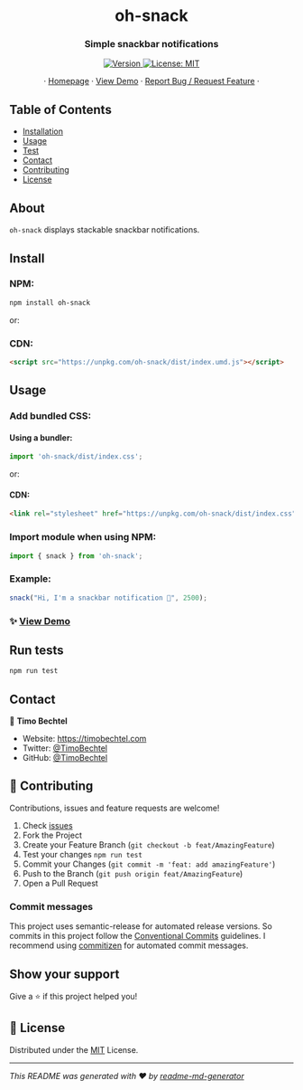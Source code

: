 <h1 align="center">oh-snack</h1>
<h3 align="center">Simple snackbar notifications</h3>
<p align="center">
  <a href="https://www.npmjs.com/package/oh-snack" target="_blank">
    <img alt="Version" src="https://img.shields.io/npm/v/oh-snack.svg">
  </a>
  <a href="https://github.com/TimoBechtel/oh-snack/blob/master/LICENSE" target="_blank">
    <img alt="License: MIT" src="https://img.shields.io/github/license/TimoBechtel/oh-snack" />
  </a>
</p>
<p align="center">
  ·
  <a href="https://github.com/TimoBechtel/oh-snack#readme">Homepage</a>
  ·
  <a href="https://timobechtel.github.io/oh-snack">View Demo</a>
  ·
  <a href="https://github.com/TimoBechtel/oh-snack/issues">Report Bug / Request Feature</a>
  ·
</p>

## Table of Contents

- [Installation](#Install)
- [Usage](#usage)
- [Test](#run-tests)
- [Contact](#contact)
- [Contributing](#Contributing)
- [License](#license)

## About

`oh-snack` displays stackable snackbar notifications.

## Install

### NPM:

```sh
npm install oh-snack
```

or:

### CDN:

```html
<script src="https://unpkg.com/oh-snack/dist/index.umd.js"></script>
```

## Usage

### Add bundled CSS:

#### Using a bundler:

```javascript
import 'oh-snack/dist/index.css';
```

or:

#### CDN:

```html
<link rel="stylesheet" href="https://unpkg.com/oh-snack/dist/index.css" />
```

### Import module when using NPM:

```javascript
import { snack } from 'oh-snack';
```

### Example:

```javascript
snack("Hi, I'm a snackbar notification 👋", 2500);
```

### ✨ <a href="https://timobechtel.github.io/oh-snack">View Demo</a>

## Run tests

```sh
npm run test
```

## Contact

👤 **Timo Bechtel**

- Website: https://timobechtel.com
- Twitter: [@TimoBechtel](https://twitter.com/TimoBechtel)
- GitHub: [@TimoBechtel](https://github.com/TimoBechtel)

## 🤝 Contributing

Contributions, issues and feature requests are welcome!<br />

1. Check [issues](https://github.com/TimoBechtel/oh-snack/issues)
1. Fork the Project
1. Create your Feature Branch (`git checkout -b feat/AmazingFeature`)
1. Test your changes `npm run test`
1. Commit your Changes (`git commit -m 'feat: add amazingFeature'`)
1. Push to the Branch (`git push origin feat/AmazingFeature`)
1. Open a Pull Request

### Commit messages

This project uses semantic-release for automated release versions. So commits in this project follow the [Conventional Commits](https://www.conventionalcommits.org/en/v1.0.0-beta.2/) guidelines. I recommend using [commitizen](https://github.com/commitizen/cz-cli) for automated commit messages.

## Show your support

Give a ⭐️ if this project helped you!

## 📝 License

Distributed under the [MIT](https://github.com/TimoBechtel/oh-snack/blob/master/LICENSE) License.

---

_This README was generated with ❤️ by [readme-md-generator](https://github.com/kefranabg/readme-md-generator)_
